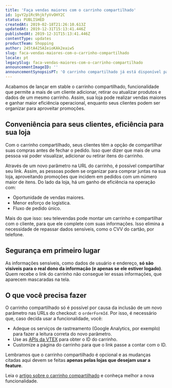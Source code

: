 ```yaml
---
title: 'Faça vendas maiores com o carrinho compartilhado'
id: 1gvY2p1Rc9hjkfyVvOHY2C
status: PUBLISHED
createdAt: 2019-02-18T21:26:10.613Z
updatedAt: 2019-12-31T15:13:41.446Z
publishedAt: 2019-12-31T15:13:41.446Z
contentType: updates
productTeam: Shopping
author: 245tA425AIeioKAk2eaiwS
slug: faca-vendas-maiores-com-o-carrinho-compartilhado
locale: pt
legacySlug: faca-vendas-maiores-com-o-carrinho-compartilhado
announcementImageID: ''
announcementSynopsisPT: 'O carrinho compartilhado já está disponível para todas as lojas, permitindo que mais de um cliente interaja com ele.'
---
```


Acabamos de lançar em stable o carrinho compartilhado, funcionalidade que permite a mais de um cliente adicionar, retirar ou atualizar produtos e dados de um mesmo carrinho. Assim, sua loja pode realizar vendas maiores e ganhar maior eficiência operacional, enquanto seus clientes podem ser organizar para aproveitar promoções.


## Conveniência para seus clientes, eficiência para sua loja
Com o carrinho compartilhado, seus clientes têm a opção de compartilhar suas compras antes de fechar o pedido. Isso quer dizer que mais de uma pessoa vai poder visualizar, adicionar ou retirar itens do carrinho. 

Através de um novo parâmetro na URL do carrinho, é possível compartilhar seu link. Assim, as pessoas podem se organizar para comprar juntas na sua loja, aproveitando promoções que incidem em pedidos com um número maior de itens. Do lado da loja, há um ganho de eficiência na operação com:

- Oportunidade de vendas maiores.
- Menor esforço de logística.
- Fluxo de pedido único.

Mais do que isso: seu televendas pode montar um carrinho e compartilhar com o cliente, para que ele complete com suas informações. Isso elimina a necessidade de repassar dados sensíveis, como o CVV do cartão, por telefone.


## Segurança em primeiro lugar
As informações sensíveis, como dados de usuário e endereço, __só são visíveis para o real dono da informação (e apenas se ele estiver logado)__. Quem recebe o link do carrinho não consegue ler essas informações, que aparecem mascaradas na tela.


## O que você precisa fazer
O carrinho compartilhado só é possível por causa da inclusão de um novo parâmetro nas URLs do checkout: o `orderFormId`. Por isso, é necessário que, caso decida usar a funcionalidade, você:

- Adeque os serviços de rastreamento (Google Analytics, por exemplo) para fazer a leitura correta do novo parâmetro.
- Use as [APIs da VTEX](https://github.com/vtex/vtex.js/tree/master/docs/checkout#getorderformexpectedorderformsections) para obter o ID do carrinho.
- Customize a página do carrinho para que o link passe a contar com o ID.

<div class="alert alert-warning">
Lembramos que o carrinho compartilhado é opcional e as mudanças citadas aqui devem se feitas <strong>apenas pelas lojas que desejam usar a feature</strong>.
</div>

Leia o [artigo sobre o carrinho compartilhado](/pt/tutorial/o-que-e-o-carrinho-compartilhado) e conheça melhor a nova funcionalidade. 
